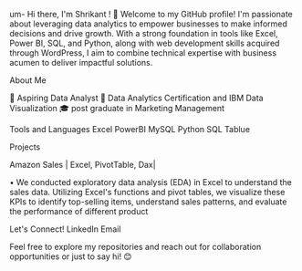 um- Hi there, I'm Shrikant ! 👋
Welcome to my GitHub profile! I'm passionate about leveraging data analytics to empower businesses to make informed decisions and drive growth. With a strong foundation in tools like Excel, Power BI, SQL, and Python, along with web development skills acquired through WordPress, I aim to combine technical expertise with business acumen to deliver impactful solutions.

About Me

💼 Aspiring Data Analyst
🌱  Data Analytics Certification and IBM Data Visualization
🎓 post graduate in Marketing  Management

Tools and Languages
Excel
PowerBI
MySQL
Python
SQL
Tablue 

Projects

Amazon Sales | Excel, PivotTable, Dax| 

• We conducted exploratory data analysis (EDA) in Excel to understand the sales data. Utilizing Excel's functions and 
pivot tables, we visualize these KPIs to identify top-selling items, understand sales patterns, and evaluate the 
performance of different product

Let's Connect!
LinkedIn 
 Email

Feel free to explore my repositories and reach out for collaboration opportunities or just to say hi! 😊

<!---


